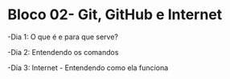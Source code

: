 # Bloco 02- Git, GitHub e Internet

-Dia 1: O que é e para que serve?

-Dia 2: Entendendo os comandos

-Dia 3: Internet - Entendendo como ela funciona
